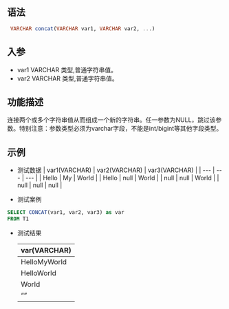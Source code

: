 ## 语法

```sql
 VARCHAR concat(VARCHAR var1, VARCHAR var2, ...)
```

## 入参

- var1 VARCHAR 类型,普通字符串值。
- var2 VARCHAR 类型,普通字符串值。

## 功能描述

连接两个或多个字符串值从而组成一个新的字符串。任一参数为NULL，跳过该参数。特别注意：参数类型必须为varchar字段，不能是int/bigint等其他字段类型。

## 示例

- 测试数据 | var1(VARCHAR) | var2(VARCHAR) | var3(VARCHAR) | | --- | --- | --- | | Hello | My | World | | Hello | null | World | | null | null | World | | null | null | null |


- 测试案例

```sql
SELECT CONCAT(var1, var2, var3) as var
FROM T1
```

- 测试结果

  | var(VARCHAR) |
    | --- |
  | HelloMyWorld |
  | HelloWorld |
  | World |
  | “” |

